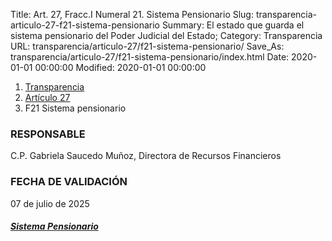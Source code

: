 Title: Art. 27,  Fracc.I Numeral 21. Sistema Pensionario
Slug: transparencia-articulo-27-f21-sistema-pensionario
Summary: El estado que guarda el sistema pensionario del Poder Judicial del Estado;
Category: Transparencia
URL: transparencia/articulo-27/f21-sistema-pensionario/
Save_As: transparencia/articulo-27/f21-sistema-pensionario/index.html
Date: 2020-01-01 00:00:00
Modified: 2020-01-01 00:00:00


<nav aria-label="breadcrumb">
<ol class="breadcrumb">
<li class="breadcrumb-item"><a href="../../">Transparencia</a></li>
<li class="breadcrumb-item"><a href="../">Artículo 27</a></li>
<li class="breadcrumb-item active" aria-current="page">F21 Sistema pensionario</li>
</ol>
</nav>




### RESPONSABLE

C.P. Gabriela Saucedo Muñoz, Directora de Recursos Financieros

### FECHA DE VALIDACIÓN

07 de julio de 2025

##### <i class="fa fa-arrow-right"></i> [Sistema Pensionario](https://www.pjecz.gob.mx/transparencia/articulo-21/f39-sistemas-pensionarios/)
